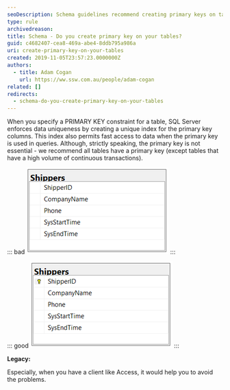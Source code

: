 ```yaml
---
seoDescription: Schema guidelines recommend creating primary keys on tables to ensure data uniqueness and enable fast access.
type: rule
archivedreason:
title: Schema - Do you create primary key on your tables?
guid: c4682407-cea8-469a-abe4-8ddb795a986a
uri: create-primary-key-on-your-tables
created: 2019-11-05T23:57:23.0000000Z
authors:
  - title: Adam Cogan
    url: https://ww.ssw.com.au/people/adam-cogan
related: []
redirects:
  - schema-do-you-create-primary-key-on-your-tables
---
```


When you specify a PRIMARY KEY constraint for a table, SQL Server enforces data uniqueness by creating a unique index for the primary key columns. This index also permits fast access to data when the primary key is used in queries.
Although, strictly speaking, the primary key is not essential - we recommend all tables have a primary key (except tables that have a high volume of continuous transactions).

::: bad
![Figure: Bad Example - Table missing primarykey](sql-table-without-primary-key.png)
:::

::: good
![Figure: Good Example - Table with primary key](sql-table-with-primary-key.png)
:::

**Legacy:**

Especially, when you have a client like Access, it would help you to avoid the problems.

<!--endintro-->
